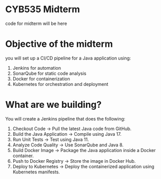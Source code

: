 # CYB535 Midterm
code for midterm will be here

# Objective of the midterm
you will set up a CI/CD pipeline for a Java application using:
1. Jenkins for automation
2. SonarQube for static code analysis
3. Docker for containerization
4. Kubernetes for orchestration and deployment

# What are we building?

You will create a Jenkins pipeline that does the following:
1. Checkout Code → Pull the latest Java code from GitHub.
2. Build the Java Application → Compile using Java 17.
3. Run Unit Tests → Test using Java 11.
4. Analyze Code Quality → Use SonarQube and Java 8.
5. Build Docker Image → Package the Java application inside a Docker container.
6. Push to Docker Registry → Store the image in Docker Hub.
7. Deploy to Kubernetes → Deploy the containerized application using Kubernetes manifests.
